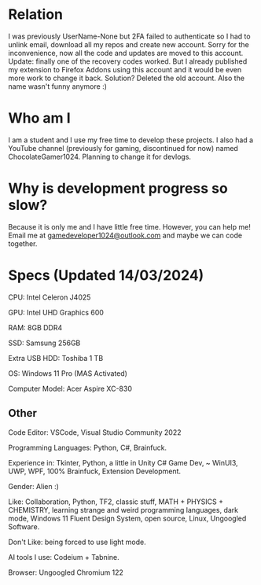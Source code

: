 # Relation
I was previously UserName-None but 2FA failed to authenticate so I had to unlink email, download all my repos and create new account. Sorry for the inconvenience, now all the code and updates are moved to this account.
Update: finally one of the recovery codes worked. But I already published my extension to Firefox Addons using this account and it would be even more work to change it back. Solution? Deleted the old account. Also the name wasn't funny anymore :)

# Who am I
I am a student and I use my free time to develop these projects. I also had a YouTube channel (previously for gaming, discontinued for now) named ChocolateGamer1024. Planning to change it for devlogs.

# Why is development progress so slow? 
Because it is only me and I have little free time. However, you can help me! Email me at gamedeveloper1024@outlook.com and maybe we can code together.

# Specs (Updated 14/03/2024)

CPU: Intel Celeron J4025

GPU: Intel UHD Graphics 600

RAM: 8GB DDR4

SSD: Samsung 256GB

Extra USB HDD: Toshiba 1 TB

OS: Windows 11 Pro (MAS Activated)

Computer Model: Acer Aspire XC-830

## Other
Code Editor: VSCode, Visual Studio Community 2022

Programming Languages: Python, C#, Brainfuck.

Experience in: Tkinter, Python, a little in Unity C# Game Dev, ~ WinUI3, UWP, WPF, 100% Brainfuck, Extension Development.

Gender: Alien :)

Like: Collaboration, Python, TF2, classic stuff, MATH + PHYSICS + CHEMISTRY, learning strange and weird programming languages, dark mode, Windows 11 Fluent Design System, open source, Linux, Ungoogled Software.

Don't Like: being forced to use light mode.

AI tools I use: Codeium + Tabnine.

Browser: Ungoogled Chromium 122
